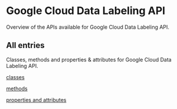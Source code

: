 [
This is a templated file. Adding content to this file may result in it being
reverted. Instead, if you want to place additional content, create an
"overview_content.md" file in `docs/` directory. The Sphinx tool will
pick up on the content and merge the content.
]: #

# Google Cloud Data Labeling API

Overview of the APIs available for Google Cloud Data Labeling API.

## All entries

Classes, methods and properties & attributes for
Google Cloud Data Labeling API.

[classes](https://cloud.google.com/python/docs/reference/datalabeling/latest/summary_class.html)

[methods](https://cloud.google.com/python/docs/reference/datalabeling/latest/summary_method.html)

[properties and
attributes](https://cloud.google.com/python/docs/reference/datalabeling/latest/summary_property.html)
